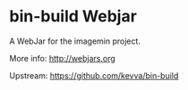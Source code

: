 bin-build Webjar
===================

A WebJar for the imagemin project.

More info: http://webjars.org

Upstream: https://github.com/kevva/bin-build
